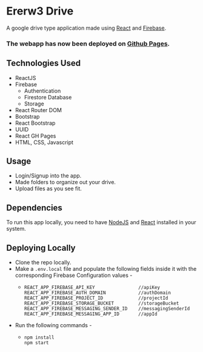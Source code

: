 # Ererw3 Drive
A google drive type application made using [React](https://reactjs.org/) and [Firebase](https://firebase.google.com/).

### The webapp has now been deployed on [Github Pages](https://helewrer3.github.io/Ererw3-Drive).

## Technologies Used
+ ReactJS
+ Firebase
    + Authentication
    + Firestore Database
    + Storage
+ React Router DOM
+ Bootstrap
+ React Bootstrap
+ UUID
+ React GH Pages
+ HTML, CSS, Javascript

## Usage
+ Login/Signup into the app.
+ Made folders to organize out your drive.
+ Upload files as you see fit.

## Dependencies
To run this app locally, you need to have [NodeJS](https://nodejs.org/en/) and [React](https://reactjs.org/) installed in your system.

## Deploying Locally
+ Clone the repo locally.
+ Make a `.env.local` file and populate the following fields inside it with the corresponding Firebase Configuration values -
    + ```
      REACT_APP_FIREBASE_API_KEY                //apiKey
      REACT_APP_FIREBASE_AUTH_DOMAIN            //authDomain
      REACT_APP_FIREBASE_PROJECT_ID             //projectId
      REACT_APP_FIREBASE_STORAGE_BUCKET         //storageBucket
      REACT_APP_FIREBASE_MESSAGING_SENDER_ID    //messagingSenderId
      REACT_APP_FIREBASE_MESSAGING_APP_ID       //appId
+ Run the following commands - 
    + ```
      npm install
      npm start
